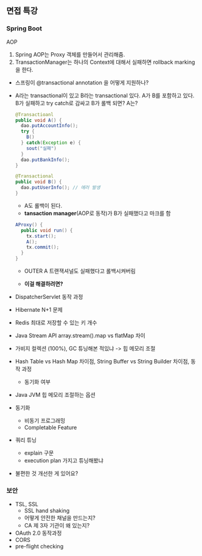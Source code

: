 ## 면접 특강

### Spring Boot

AOP

1. Spring AOP는 Proxy 객체를 만들어서 관리해줌.
2. TransactionManager는 하나의 Context에 대해서 실패하면 rollback marking을 한다.

- 스프링이 @transactional annotation 을 어떻게 지원하나?

- A라는 transactional이 있고 B라는 transactional 있다. A가 B를 포함하고 있다. B가 실패하고 try catch로 감싸고 B가 롤백 되면? A는?

  ```java
  @Transactioanl
  public void A() {
    dao.putAccountInfo();
    try {
      B()
    } catch(Exception e) {
      sout("실패")
    }
    dao.putBankInfo();
  }
  
  @Transactional
  public void B() {
    dao.putUserInfo(); // 에러 발생
  }
  ```

  - A도 롤백이 된다.
  - **tansaction manager**(AOP로 동작)가 B가 실패했다고 마크를 함 

  ```java
  AProxy() {
    public void run() {
      tx.start();
      A();
      tx.commit();
    }
  }
  ```

  - OUTER A 트랜잭셔널도 실패했다고 롤백시켜버림

  - **이걸 해결하려면?**



- DispatcherServlet 동작 과정
- Hibernate N+1 문제
- Redis 최대로 저장할 수 있는 키 개수
- Java Stream API array.stream().map vs flatMap 차이
- 가비지 컬렉션 (100%), GC 튜닝해본 적있냐 -> 힙 메모리 조절
- Hash Table vs Hash Map 차이점, String Buffer vs String Builder 차이점, 동작 과정
  - 동기화 여부
- Java JVM 힙 메모리 조절하는 옵션
- 동기화
  - 비동기 프로그래밍
  - Completable Feature
- 쿼리 튜닝 
  - explain 구문
  - execution plan 가지고 튜닝해봤냐
- 불편한 것 개선한 게 있어요?



### 보안

- TSL, SSL
  - SSL hand shaking
  - 어떻게 안전한 채널을 만드는지?
  - CA 제 3자 기관이 왜 있는지?
- OAuth 2.0 동작과정
- CORS
- pre-flight checking


